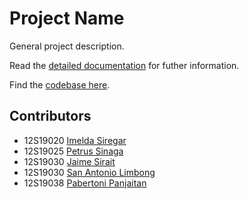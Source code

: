 # Project Name

General project description.

Read the [detailed documentation](/docs/README.md) for futher information.

Find the [codebase here](/webapp).

## Contributors

+ 12S19020 [Imelda Siregar](https://github.com/imeldasiregar)
+ 12S19025 [Petrus Sinaga](https://github.com/petrussinaga)
+ 12S19030 [Jaime Sirait](https://github.com/JaimeSirait)
+ 12S19030 [San Antonio Limbong](https://github.com/san-limbong)
+ 12S19038 [Pabertoni Panjaitan](https://github.com/PabertoniPanjaitan)
